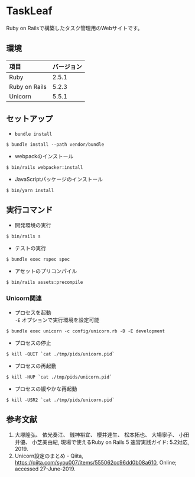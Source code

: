 # TaskLeaf

Ruby on Railsで構築したタスク管理用のWebサイトです。

## 環境

| 項目 | バージョン |
| :--- | :--- |
| Ruby | 2.5.1 |
| Ruby on Rails | 5.2.3 |
| Unicorn | 5.5.1 |

## セットアップ

* ``bundle install``

```
$ bundle install --path vendor/bundle
```

* webpackのインストール

```
$ bin/rails webpacker:install
```

* JavaScriptパッケージのインストール

```
$ bin/yarn install
```

## 実行コマンド

* 開発環境の実行

```
$ bin/rails s
```

* テストの実行

```
$ bundle exec rspec spec 
```

* アセットのプリコンパイル

```
$ bin/rails assets:precompile
```

### Unicorn関連

* プロセスを起動<br>
  ``-E`` オプションで実行環境を設定可能

```
$ bundle exec unicorn -c config/unicorn.rb -D -E development
```

* プロセスの停止

```
$ kill -QUIT `cat ./tmp/pids/unicorn.pid`
```

* プロセスの再起動

```
$ kill -HUP `cat ./tmp/pids/unicorn.pid`
```

* プロセスの緩やかな再起動

```
$ kill -USR2 `cat ./tmp/pids/unicorn.pid`
```

## 参考文献

1. 大塚隆弘、 依光奏江、 銭神裕宜、 櫻井達生、 松本拓也、 大場寧子、 小田井優、 小芝美由紀, 現場で使えるRuby on Rails 5 速習実践ガイド: 5.2対応, 2019.
2. Unicorn設定のまとめ - Qiita, https://qiita.com/syou007/items/555062cc96dd0b08a610, Online; accessed 27-June-2019.
